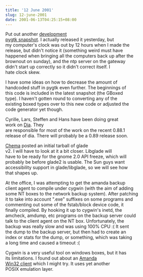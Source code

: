 ```yaml
---
title: '12 June 2001'
slug: 12-june-2001
date: 2001-06-13T04:25:15+08:00
---
```


Put out another [development\
pygtk
snapshot](http://www.gnome.org/~james/pygtk2-SNAP-20010613.tar.gz). I
actually released it yesterday, but\
my computer\'s clock was out by 12 hours when I made the\
release, but didn\'t notice it (something weird must have\
happened when bringing all the computers back up after the\
brownout on sunday), and the ntp server on the gateway\
didn\'t start up correctly so it didn\'t correct itself. I\
hate clock skew.

I have some ideas on how to decrease the amount of\
handcoded stuff in pygtk even further. The beginnings of\
this code is included in the latest snapshot (the GBoxed\
type). I haven\'t gotten round to converting any of the\
existing boxed types over to this new code or adjusted the\
code generator yet though.

Cyrille, Lars, Steffen and Hans have been doing great\
work on [Dia](http://www.lysator.liu.se/~alla/dia/). They\
are responsible for most of the work on the recent 0.88.1\
release of dia. There will probably be a 0.89 release soon.

[Chema](http://www.advogato.org/person/Chema/) posted an initial tarball
of glade\
v2. I will have to look at it a bit closer. Libglade will\
have to be ready for the gnome 2.0 API freeze, which will\
probably be before glade2 is usable. The Sun guys want\
accessibility support in glade/libglade, so we will see how\
that shapes up.

At the office, I was attempting to get the amanda backup\
client agent to compile under cygwin (with the aim of adding\
some NT boxes to the network backup system). After patching\
it to take into account \".exe\" suffixes on some programs and\
commenting out some of the fstab/block device code, it\
finally compiled. By hooking it up to cygwin\'s inetd, the\
amcheck, amdump, etc programs on the backup server could\
talk to the client agent on the NT box. Unfortunately, the\
backup was really slow and was using 100% CPU :( It sent\
the dump to the backup server, but then had to create an\
index or stats for the dump, or something, which was taking\
a long time and caused a timeout :(

Cygwin is a very useful tool on windows boxes, but it has\
its limitations. I found out about an [Amanda\
Win32 client](http://www.sourceforge.net/projects/amanda-win32/) which I
might try. It uses yet another\
POSIX emulation layer.

